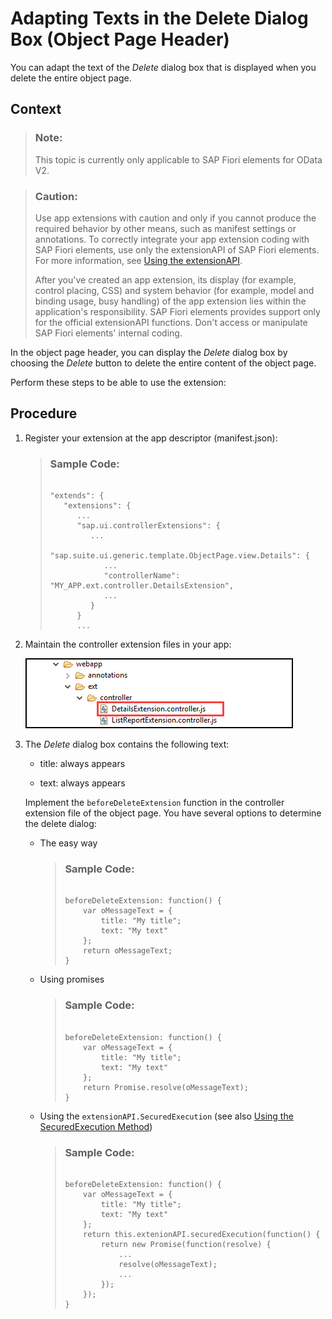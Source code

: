 <!-- loio1fd8e5201e3142d0bc002a078bb3da98 -->

# Adapting Texts in the Delete Dialog Box \(Object Page Header\)

You can adapt the text of the *Delete* dialog box that is displayed when you delete the entire object page.



## Context

> ### Note:  
> This topic is currently only applicable to SAP Fiori elements for OData V2.

> ### Caution:  
> Use app extensions with caution and only if you cannot produce the required behavior by other means, such as manifest settings or annotations. To correctly integrate your app extension coding with SAP Fiori elements, use only the extensionAPI of SAP Fiori elements. For more information, see [Using the extensionAPI](using-the-extensionapi-bd2994b.md).
> 
> After you've created an app extension, its display \(for example, control placing, CSS\) and system behavior \(for example, model and binding usage, busy handling\) of the app extension lies within the application's responsibility. SAP Fiori elements provides support only for the official extensionAPI functions. Don't access or manipulate SAP Fiori elements' internal coding.

In the object page header, you can display the *Delete* dialog box by choosing the *Delete* button to delete the entire content of the object page.

Perform these steps to be able to use the extension:



## Procedure

1.  Register your extension at the app descriptor \(manifest.json\):

    > ### Sample Code:  
    > ```
    > 
    > "extends": {
    >    "extensions": {
    >       ... 
    >       "sap.ui.controllerExtensions": { 
    >          ...
    >          "sap.suite.ui.generic.template.ObjectPage.view.Details": {
    >             ...
    >             "controllerName": "MY_APP.ext.controller.DetailsExtension",
    >             ...
    >          }
    >       } 
    >       ...
    > 
    > ```

2.  Maintain the controller extension files in your app:

     ![](images/AppExtensionTree_ObjectPage_318f52b.png) 

3.  The *Delete* dialog box contains the following text:

    -   title: always appears

    -   text: always appears


    Implement the `beforeDeleteExtension` function in the controller extension file of the object page. You have several options to determine the delete dialog:

    -   The easy way

        > ### Sample Code:  
        > ```
        > 
        > beforeDeleteExtension: function() {
        >     var oMessageText = {
        >         title: "My title";
        >         text: "My text"
        >     };
        >     return oMessageText;
        > }
        > 
        > ```

    -   Using promises

        > ### Sample Code:  
        > ```
        > 
        > beforeDeleteExtension: function() {
        >     var oMessageText = {
        >         title: "My title";
        >         text: "My text"
        >     };
        >     return Promise.resolve(oMessageText);
        > }
        > 
        > ```

    -   Using the `extensionAPI.SecuredExecution` \(see also [Using the SecuredExecution Method](using-the-securedexecution-method-6a39150.md)\)

        > ### Sample Code:  
        > ```
        > 
        > beforeDeleteExtension: function() {
        >     var oMessageText = {
        >         title: "My title";
        >         text: "My text"
        >     };
        >     return this.extenionAPI.securedExecution(function() {
        >         return new Promise(function(resolve) {
        >             ...
        >             resolve(oMessageText);
        >             ...
        >         });
        >     });
        > }
        > 
        > ```



